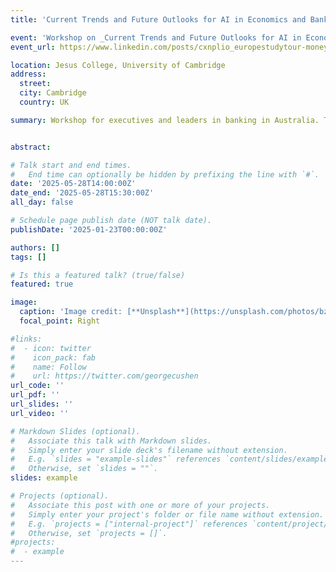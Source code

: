 ```yaml
---
title: 'Current Trends and Future Outlooks for AI in Economics and Banking (Presenter & Organiser)'

event: 'Workshop on _Current Trends and Future Outlooks for AI in Economics and Baking_ - part of Constantinople Europe Study Tour'
event_url: https://www.linkedin.com/posts/cxnplio_europestudytour-money2020-futureofbanking-activity-7335077694721691648-mGjE?utm_source=share&utm_medium=member_desktop&rcm=ACoAADogzqYBoh1L64UnSnjzkX_ZuBUWCnRkUQM

location: Jesus College, University of Cambridge
address:
  street: 
  city: Cambridge
  country: UK

summary: Workshop for executives and leaders in banking in Australia. Topics including LLMs, Foundation Models, Machine Learning in Economics, Agent-Based Modelling in Economcis \& Central Banking, Federated Learning, Regulation, and Data Sharing. 


abstract: 

# Talk start and end times.
#   End time can optionally be hidden by prefixing the line with `#`.
date: '2025-05-28T14:00:00Z'
date_end: '2025-05-28T15:30:00Z'
all_day: false

# Schedule page publish date (NOT talk date).
publishDate: '2025-01-23T00:00:00Z'

authors: []
tags: []

# Is this a featured talk? (true/false)
featured: true

image:
  caption: 'Image credit: [**Unsplash**](https://unsplash.com/photos/bzdhc5b3Bxs)'
  focal_point: Right

#links:
#  - icon: twitter
#    icon_pack: fab
#    name: Follow
#    url: https://twitter.com/georgecushen
url_code: ''
url_pdf: ''
url_slides: ''
url_video: ''

# Markdown Slides (optional).
#   Associate this talk with Markdown slides.
#   Simply enter your slide deck's filename without extension.
#   E.g. `slides = "example-slides"` references `content/slides/example-slides.md`.
#   Otherwise, set `slides = ""`.
slides: example

# Projects (optional).
#   Associate this post with one or more of your projects.
#   Simply enter your project's folder or file name without extension.
#   E.g. `projects = ["internal-project"]` references `content/project/deep-learning/index.md`.
#   Otherwise, set `projects = []`.
#projects:
#  - example
---
```


